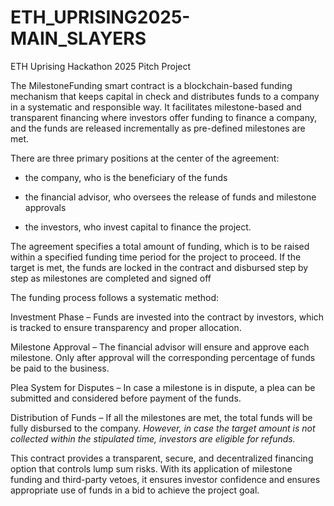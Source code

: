 # ETH_UPRISING2025-MAIN_SLAYERS
ETH Uprising Hackathon 2025 Pitch Project

The MilestoneFunding smart contract is a blockchain-based funding mechanism that keeps capital in check and distributes funds to a company in a systematic and responsible way. It facilitates milestone-based and transparent financing where investors offer funding to finance a company, and the funds are released incrementally as pre-defined milestones are met.

There are three primary positions at the center of the agreement:

- the company, who is the beneficiary of the funds

- the financial advisor, who oversees the release of funds and milestone approvals

- the investors, who invest capital to finance the project.

The agreement specifies a total amount of funding, which is to be raised within a specified funding time period for the project to proceed. If the target is met, the funds are locked in the contract and disbursed step by step as milestones are completed and signed off

The funding process follows a systematic method:

Investment Phase – Funds are invested into the contract by investors, which is tracked to ensure transparency and proper allocation.

Milestone Approval – The financial advisor will ensure and approve each milestone. Only after approval will the corresponding percentage of funds be paid to the business.

Plea System for Disputes – In case a milestone is in dispute, a plea can be submitted and considered before payment of the funds.

Distribution of Funds – If all the milestones are met, the total funds will be fully disbursed to the company. *However, in case the target amount is not collected within the stipulated time, investors are eligible for refunds.*

This contract provides a transparent, secure, and decentralized financing option that controls lump sum risks. With its application of milestone funding and third-party vetoes, it ensures investor confidence and ensures appropriate use of funds in a bid to achieve the project goal.
